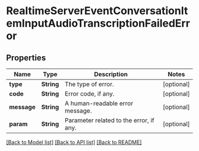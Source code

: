 # RealtimeServerEventConversationItemInputAudioTranscriptionFailedError

## Properties
Name | Type | Description | Notes
------------ | ------------- | ------------- | -------------
**type** | **String** | The type of error. | [optional] 
**code** | **String** | Error code, if any. | [optional] 
**message** | **String** | A human-readable error message. | [optional] 
**param** | **String** | Parameter related to the error, if any. | [optional] 

[[Back to Model list]](../README.md#documentation-for-models) [[Back to API list]](../README.md#documentation-for-api-endpoints) [[Back to README]](../README.md)


